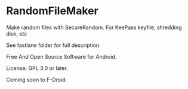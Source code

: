 # RandomFileMaker

Make random files with SecureRandom. For KeePass keyfile, shredding disk, etc

See fastlane folder for full description.

Free And Open Source Software for Android.

License: GPL 3.0 or later.

Coming soon to F-Droid.
